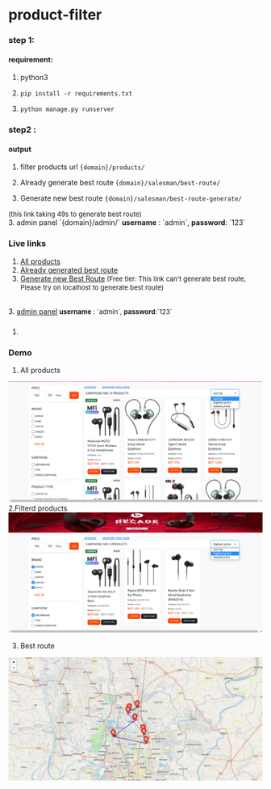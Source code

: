 # product-filter
### step 1:
#### requirement:
1. python3
2.     pip install -r requirements.txt
3.     python manage.py runserver

### step2 :
#### output 
1. filter products url
`{domain}/products/`

1. Already generate best route
`{domain}/salesman/best-route/`

2. Generate new best route 
`{domain}/salesman/best-route-generate/` <br>
<span style="font-size:13px">
(this link taking 49s to generate best route)
</span>
<br>
3. admin panel 
`{domain}/admin/` 
  <b>username</b> : `admin`,
  <b>password</b>: `123`



### Live links
1. <a href="https://mehedihasan.pythonanywhere.com/" target="_blank" style="text-decoration:underline">All products</a> 
2. <a href="https://mehedihasan.pythonanywhere.com/salesman/best-route/" target="_blank" style="text-decoration:underline">Already generated best route</a>
3. <a href="http://mehedihasan.pythonanywhere.com/salesman/best-route-generate/ " target="_blank" style="text-decoration:underline">Generate new Best Route</a><span style="font-size:13px">
(Free tier: This link can't generate best route, Please  try on localhost to generate best route)
</span>
<br>
3. <a href="http://mehedihasan.pythonanywhere.com/salesman/best-route-generate/admin/ " target="_blank" style="text-decoration:underline">admin panel</a><span style="font-size:13px">
  <b>username</b> : `admin`,
  <b>password</b>:`123`
</span>

### 
1.

### Demo 
1. All products
<img src="demo/all_product.png" >
2.Filterd products

<img src="demo/filtered.png" >

3. Best route 
<img src="demo/best_route.png" >
